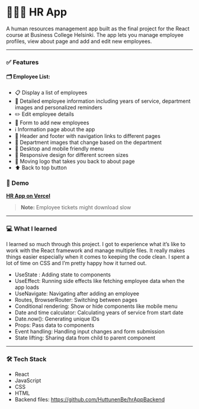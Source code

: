 # 🧑‍🤝‍🧑 HR App

A human resources management app built as the final project for the React course at Business College Helsinki. The app lets you manage employee profiles, view about page and add and edit new employees.

---

### ✅ Features
#### 🗂️ Employee List:
* 📋 Display a list of employees
* 📄 Detailed employee information including years of service, department images and personalized reminders
* ✏️ Edit employee details
* 📝 Form to add new employees
* ℹ️ Information page about the app
* 🧭 Header and footer with navigation links to different pages
* 🏢 Department images that change based on the department
* 📱 Desktop and mobile friendly menu
* 📐 Responsive design for different screen sizes
* 🔄 Moving logo that takes you back to about page
* ⬆️ Back to top button

### 🚀  Demo
[**HR App on Vercel**](https://hr-app-dun.vercel.app/)

> **Note:** Employee tickets might download slow




---


### 💻 What I learned 

I learned so much through this project. I got to experience what it’s like to work with the React framework and manage multiple files. It really makes things easier especially when it comes to keeping the code clean. I spent a lot of time on CSS and I’m pretty happy how it turned out. 

* UseState : Adding state to components
* UseEffect: Running side effects like fetching employee data when the app loads
* UseNavigate:  Navigating after adding an employee
* Routes, BrowserRouter: Switching between pages
* Conditional rendering: Show or hide components like mobile menu
* Date and time calculator: Calculating years of service from start date
* Date.now():  Generating unique IDs
* Props:  Pass data to components
* Event handling: Handling input changes and form submission
* State lifting: Sharing data from child to parent component

---


### 🛠️ Tech Stack
* React 
* JavaScript 
* CSS
* HTML
* Backend files: https://github.com/HuttunenBe/hrAppBackend

